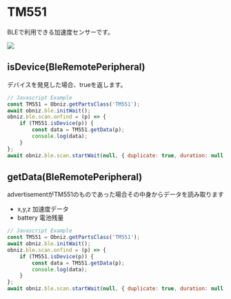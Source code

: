 # TM551

BLEで利用できる加速度センサーです。

![](image.jpg)

## isDevice(BleRemotePeripheral)

デバイスを発見した場合、trueを返します。

```javascript
// Javascript Example
const TM551 = Obniz.getPartsClass('TM551');
await obniz.ble.initWait();
obniz.ble.scan.onfind = (p) => {
    if (TM551.isDevice(p)) {
        const data = TM551.getData(p);
        console.log(data);
    }
};
await obniz.ble.scan.startWait(null, { duplicate: true, duration: null });
```

## getData(BleRemotePeripheral)

advertisementがTM551のものであった場合その中身からデータを読み取ります

- x,y,z 加速度データ
- battery 電池残量

```javascript
// Javascript Example
const TM551 = Obniz.getPartsClass('TM551');
await obniz.ble.initWait();
obniz.ble.scan.onfind = (p) => {
    if (TM551.isDevice(p)) {
        const data = TM551.getData(p);
        console.log(data);
    }
};
await obniz.ble.scan.startWait(null, { duplicate: true, duration: null });
```
